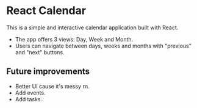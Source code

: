 # React Calendar

This is a simple and interactive calendar application built with React. 

- The app offers 3 views: Day, Week and Month.
- Users can navigate between days, weeks and months with "previous" and "next" buttons.

## Future improvements

- Better UI cause it's messy rn.
- Add events.
- Add tasks.